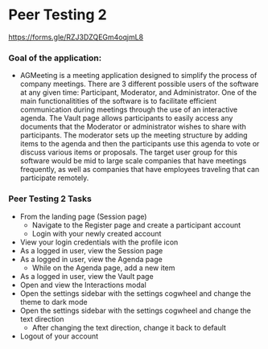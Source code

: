 # Peer Testing 2

https://forms.gle/RZJ3DZQEGm4oqjmL8

### Goal of the application:

- AGMeeting is a meeting application designed to simplify the process of company meetings. There are 3 different possible users of the software at any given time: Participant, Moderator, and Administrator. One of the main functionalitities of the software is to facilitate efficient communication during meetings through the use of an interactive agenda. The Vault page allows participants to easily access any documents that the Moderator or administrator wishes to share with participants. The moderator sets up the meeting structure by adding items to the agenda and then the participants use this agenda to vote or discuss various items or proposals. The target user group for this software would be mid to large scale companies that have meetings frequently, as well as companies that have employees traveling that can participate remotely.

### Peer Testing 2 Tasks

- From the landing page (Session page)
    - Navigate to the Register page and create a participant account
    - Login with your newly created account
- View your login credentials with the profile icon
- As a logged in user, view the Session page
- As a logged in user, view the Agenda page
    - While on the Agenda page, add a new item
- As a logged in user, view the Vault page
- Open and view the Interactions modal
- Open the settings sidebar with the settings cogwheel and change the theme to dark mode
- Open the settings sidebar with the settings cogwheel and change the text direction
    - After changing the text direction, change it back to default
- Logout of your account
